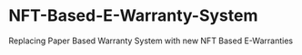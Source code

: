 # NFT-Based-E-Warranty-System
Replacing Paper Based Warranty System with new NFT Based E-Warranties
